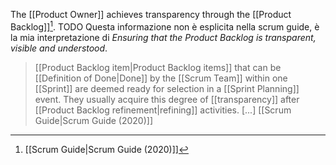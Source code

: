 The [[Product Owner]] achieves transparency through the [[Product Backlog]][^scrum-guide-2020].  TODO Questa informazione non è esplicita nella scrum guide, è la mia interpretazione di *Ensuring that the Product Backlog is transparent, visible and understood*.


> [[Product Backlog item|Product Backlog items]] that can be [[Definition of Done|Done]] by the [[Scrum Team]] within one [[Sprint]] are deemed ready for selection in a [[Sprint Planning]] event. They usually acquire this degree of [[transparency]] after [[Product Backlog refinement|refining]] activities. \[...\]
> [[Scrum Guide|Scrum Guide (2020)]]



[^scrum-guide-2020]: [[Scrum Guide|Scrum Guide (2020)]]
